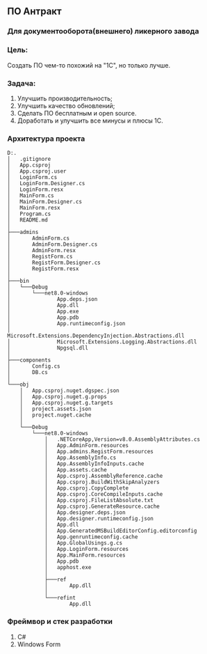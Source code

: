 ﻿## ПО Антракт
### Для документооборота(внешнего) ликерного завода

### Цель:
Создать ПО чем-то похожий на "1С", но только лучше.

### Задача:
1. Улучшить производительность;
2. Улучшить качество обновлений;
3. Сделать ПО бесплатным и open source.
4. Доработать и улучшить все минусы и плюсы 1С.

### Архитектура проекта
```
D:.
│   .gitignore
│   App.csproj
│   App.csproj.user
│   LoginForm.cs
│   LoginForm.Designer.cs
│   LoginForm.resx
│   MainForm.cs
│   MainForm.Designer.cs
│   MainForm.resx
│   Program.cs
│   README.md
│
├───admins
│       AdminForm.cs
│       AdminForm.Designer.cs
│       AdminForm.resx
│       RegistForm.cs
│       RegistForm.Designer.cs
│       RegistForm.resx
│
├───bin
│   └───Debug
│       └───net8.0-windows
│               App.deps.json
│               App.dll
│               App.exe
│               App.pdb
│               App.runtimeconfig.json
│               Microsoft.Extensions.DependencyInjection.Abstractions.dll
│               Microsoft.Extensions.Logging.Abstractions.dll
│               Npgsql.dll
│
├───components
│       Config.cs
│       DB.cs
│
└───obj
    │   App.csproj.nuget.dgspec.json
    │   App.csproj.nuget.g.props
    │   App.csproj.nuget.g.targets
    │   project.assets.json
    │   project.nuget.cache
    │
    └───Debug
        └───net8.0-windows
            │   .NETCoreApp,Version=v8.0.AssemblyAttributes.cs
            │   App.AdminForm.resources
            │   App.admins.RegistForm.resources
            │   App.AssemblyInfo.cs
            │   App.AssemblyInfoInputs.cache
            │   App.assets.cache
            │   App.csproj.AssemblyReference.cache
            │   App.csproj.BuildWithSkipAnalyzers
            │   App.csproj.CopyComplete
            │   App.csproj.CoreCompileInputs.cache
            │   App.csproj.FileListAbsolute.txt
            │   App.csproj.GenerateResource.cache
            │   App.designer.deps.json
            │   App.designer.runtimeconfig.json
            │   App.dll
            │   App.GeneratedMSBuildEditorConfig.editorconfig
            │   App.genruntimeconfig.cache
            │   App.GlobalUsings.g.cs
            │   App.LoginForm.resources
            │   App.MainForm.resources
            │   App.pdb
            │   apphost.exe
            │
            ├───ref
            │       App.dll
            │
            └───refint
                    App.dll
```

### Фреймвор и стек разработки
1. C#
2. Windows Form